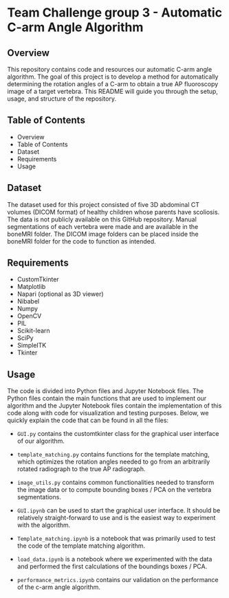 # Team Challenge group 3 - Automatic C-arm Angle Algorithm

## Overview
This repository contains code and resources our automatic C-arm angle algorithm. The goal of this project is to develop a method for automatically determining the rotation angles of a C-arm to obtain a true AP fluoroscopy image of a target vertebra. This README will guide you through the setup, usage, and structure of the repository.

## Table of Contents
- Overview
- Table of Contents
- Dataset
- Requirements
- Usage

## Dataset
The dataset used for this project consisted of five 3D abdominal CT volumes (DICOM format) of healthy children whose parents have scoliosis. The data is not publicly available on this GitHub repository. Manual segmentations of each vertebra were made and are available in the boneMRI folder. The DICOM image folders can be placed inside the boneMRI folder for the code to function as intended.

## Requirements
- CustomTkinter
- Matplotlib
- Napari (optional as 3D viewer)
- Nibabel
- Numpy
- OpenCV
- PIL
- Scikit-learn
- SciPy
- SimpleITK
- Tkinter

## Usage
The code is divided into Python files and Jupyter Notebook files. The Python files contain the main functions that are used to implement our algorithm and the Jupyter Notebook files contain the implementation of this code along with code for visualization and testing purposes. Below, we quickly explain the code that can be found in all the files:

- `GUI.py` contains the customtkinter class for the graphical user interface of our algorithm. 
- `template_matching.py` contains functions for the template matching, which optimizes the rotation angles needed to go from an arbitrarily rotated radiograph to the true AP radiograph.
- `image_utils.py` contains common functionalities needed to transform the image data or to compute bounding boxes / PCA on the vertebra segmentations.

- `GUI.ipynb` can be used to start the graphical user interface. It should be relatively straight-forward to use and is the easiest way to experiment with the algorithm.
- `Template_matching.ipynb` is a notebook that was primarily used to test the code of the template matching algorithm.
- `load_data.ipynb` is a notebook where we experimented with the data and performed the first calculations of the boundings boxes / PCA.
- `performance_metrics.ipynb` contains our validation on the performance of the c-arm angle algorithm.